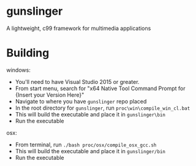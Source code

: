 # gunslinger

A lightweight, c99 framework for multimedia applications

# Building

windows: 
  - You'll need to have Visual Studio 2015 or greater.
  - From start menu, search for "x64 Native Tool Command Prompt for {Insert your Version Here}"
  - Navigate to where you have `gunslinger` repo placed
  - In the root directory for `gunslinger`, run `proc\win\compile_win_cl.bat`
  - This will build the executable and place it in `gunslinger\bin`
  - Run the executable
  
 osx: 
  - From terminal, run `./bash proc/osx/compile_osx_gcc.sh`
  - This will build the executable and place it in `gunslinger/bin`
  - Run the executable
